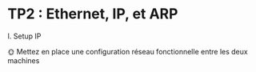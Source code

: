 # TP2 : Ethernet, IP, et ARP

I. Setup IP

🌞 Mettez en place une configuration réseau fonctionnelle entre les deux machines

